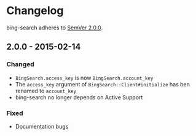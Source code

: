 # Changelog

bing-search adheres to [SemVer 2.0.0](http://semver.org/spec/v2.0.0.html).

## 2.0.0 - 2015-02-14

### Changed
- `BingSearch.access_key` is now `BingSearch.account_key`
- The `access_key` argument of `BingSearch::Client#initialize` has ben renamed to `account_key`
- bing-search no longer depends on Active Support

### Fixed
- Documentation bugs
